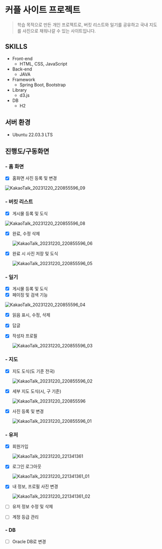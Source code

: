 # 커플 사이트 프로젝트

> 학습 목적으로 만든 개인 프로젝트로, 버킷 리스트와 일기를 공유하고 국내 지도를 사진으로 채워나갈 수 있는 사이트입니다. 


## SKILLS
- Front-end
	- HTML, CSS, JavaScript
- Back-end
	- JAVA 
- Framework
	- Spring Boot, Bootstrap 
- Library
	- d3.js
- DB
	- H2

## 서버 환경
- Ubuntu 22.03.3 LTS

## 진행도/구동화면
 ### - 홈 화면
 - [x] 홈화면 사진 등록 및 변경

![KakaoTalk_20231220_220855596_09](https://github.com/thdwjdrl401/MySite/assets/56518110/b3714770-5e9f-467d-a1bd-d944f7a0155d)

###  - 버킷 리스트
- [x] 게시물 등록 및 도식

 ![KakaoTalk_20231220_220855596_08](https://github.com/thdwjdrl401/MySite/assets/56518110/26d2f104-ea0f-41fb-a208-dfdd329b00f0)
- [x] 완료, 수정 삭제
      
	![KakaoTalk_20231220_220855596_06](https://github.com/thdwjdrl401/MySite/assets/56518110/d62af4be-cd5e-4074-9917-3c65ee37aafa)
- [x] 완료 시 사진 저장 및 도식
      
	![KakaoTalk_20231220_220855596_05](https://github.com/thdwjdrl401/MySite/assets/56518110/421836f7-dc4a-45b8-8475-ae4e14888c45)

###  - 일기
- [x] 게시물 등록 및 도식
- [x] 페이징 및 검색 기능

 ![KakaoTalk_20231220_220855596_04](https://github.com/thdwjdrl401/MySite/assets/56518110/c5c6d560-98c6-49ff-9e6f-c9c3d742d55a)
- [x] 읽음 표시, 수정, 삭제
- [x] 답글
- [x] 작성자 프로필
 
	![KakaoTalk_20231220_220855596_03](https://github.com/thdwjdrl401/MySite/assets/56518110/0e262af3-c18b-4826-9812-60aec5ba3a6d)
	  
### - 지도
- [x] 지도 도식(도 기준 전국)
      
	![KakaoTalk_20231220_220855596_02](https://github.com/thdwjdrl401/MySite/assets/56518110/a53b7a32-601f-4b7a-9545-344da3c05e0e)
- [x] 세부 지도 도식(시, 구 기준)
      
	![KakaoTalk_20231220_220855596](https://github.com/thdwjdrl401/MySite/assets/56518110/d97618f7-b707-42a5-9b3b-347bdff8f7c3)
- [x] 사진 등록 및 변경
      
	![KakaoTalk_20231220_220855596_01](https://github.com/thdwjdrl401/MySite/assets/56518110/0d6fa1f9-2e3e-421b-becb-b0173d4859a4)

### - 유저
- [x] 회원가입
     
	![KakaoTalk_20231220_221341361](https://github.com/thdwjdrl401/MySite/assets/56518110/fe0f39f6-724c-416d-a255-de2a2e084224)
- [x] 로그인 로그아웃
     
	![KakaoTalk_20231220_221341361_01](https://github.com/thdwjdrl401/MySite/assets/56518110/a9663c96-ba59-474e-af8c-f7dbf39800a7)

- [x] 내 정보, 프로필 사진 변경
     
	![KakaoTalk_20231220_221341361_02](https://github.com/thdwjdrl401/MySite/assets/56518110/a96b742b-f024-4900-9add-da251eb1cf67)

- [ ] 유저 정보 수정 및 삭제
- [ ] 계정 등급 관리

### - DB
- [ ] Oracle DB로 변경
